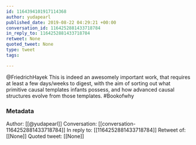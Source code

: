 ```yaml
---
id: 1164394101917114368
author: yudapearl
published_date: 2019-08-22 04:29:21 +00:00
conversation_id: 1164252881433718784
in_reply_to: 1164252881433718784
retweet: None
quoted_tweet: None
type: tweet
tags:

---
```


@FriedrichHayek This is indeed an awesomely important work, that requires at least a few days/weeks to digest, with the aim of sorting out what primitive causal templates infants possess, and how advanced causal structures evolve from those templates. #Bookofwhy

### Metadata

Author: [[@yudapearl]]
Conversation: [[conversation-1164252881433718784]]
In reply to: [[1164252881433718784]]
Retweet of: [[None]]
Quoted tweet: [[None]]
